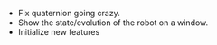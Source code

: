 - Fix quaternion going crazy.
- Show the state/evolution of the robot on a window.
- Initialize new features
